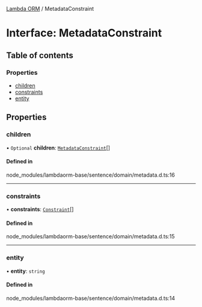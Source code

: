 [Lambda ORM](../README.md) / MetadataConstraint

# Interface: MetadataConstraint

## Table of contents

### Properties

- [children](MetadataConstraint.md#children)
- [constraints](MetadataConstraint.md#constraints)
- [entity](MetadataConstraint.md#entity)

## Properties

### children

• `Optional` **children**: [`MetadataConstraint`](MetadataConstraint.md)[]

#### Defined in

node_modules/lambdaorm-base/sentence/domain/metadata.d.ts:16

___

### constraints

• **constraints**: [`Constraint`](Constraint.md)[]

#### Defined in

node_modules/lambdaorm-base/sentence/domain/metadata.d.ts:15

___

### entity

• **entity**: `string`

#### Defined in

node_modules/lambdaorm-base/sentence/domain/metadata.d.ts:14
